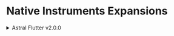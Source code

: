 # Native Instruments Expansions

<details>

<summary>Astral Flutter v2.0.0</summary>

[AudioDemo](https://www.native-instruments.com/en/products/komplete/expansions/astral-flutter/#:~:text=Learn%20more.-,ASTRAL%20FLUTTER%20Demo%20Tracks,-%2D%20Chlorox)

| Version | Description Text | Components |
| :-----: | :--------------- | :---------: |
| 2.0.0 - 2018-02-19 | 41 MASCHINE Kits - 51 BATTERY Kits -. 50 MASSIVE presets for atmospheric sounds and tripped-out melodic chords. Includes also Audio Loops exported from Maschine | Maschine 2.7.2 , Battery 4.1, Massive Synth |


</details>





